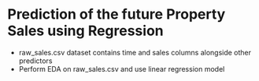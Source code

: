 # Prediction of the future Property Sales using Regression
- raw_sales.csv dataset contains time and sales columns alongside other predictors
- Perform EDA on raw_sales.csv and use linear regression model
